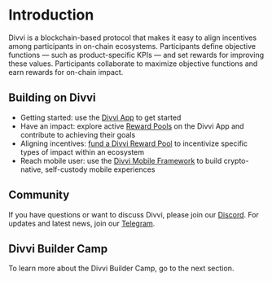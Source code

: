 # Introduction

Divvi is a blockchain-based protocol that makes it easy to align incentives among participants in on-chain ecosystems. Participants define objective functions — such as product-specific KPIs — and set rewards for improving these values. Participants collaborate to maximize objective functions and earn rewards for on-chain impact.

## Building on Divvi

- Getting started: use the [Divvi App](https://app.divvi.xyz) to get started
- Have an impact: explore active [Reward Pools](https://app.divvi.xyz) on the Divvi App and contribute to achieving their goals
- Aligning incentives: [fund a Divvi Reward Pool](./protocol/fund-managers) to incentivize specific types of impact within an ecosystem
- Reach mobile user: use the [Divvi Mobile Framework](./mobile-framework) to build crypto-native, self-custody mobile experiences

## Community

If you have questions or want to discuss Divvi, please join our [Discord](https://discord.gg/EaxZDhMuDn).
For updates and latest news, join our [Telegram](https://t.me/letsdivvi).

## Divvi Builder Camp

To learn more about the Divvi Builder Camp, go to the next section.
